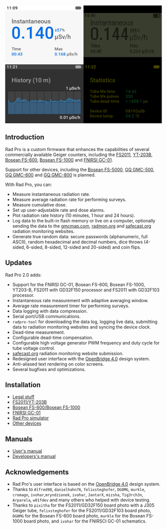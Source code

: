 ![Title](docs/img/radpro-title.png)

<!-- [![Rad Pro Demonstration](docs/img/radpro-video.jpg)](https://www.youtube.com/watch?v=7dpVG1jSLn8) -->

## Introduction

Rad Pro is a custom firmware that enhances the capabilities of several commercially available Geiger counters, including the [FS2011](https://www.amazon.com/s?k=fs2011), [YT-203B](https://www.amazon.com/s?k=yt-203b), [Bosean FS-600](https://www.bosean.net/products/nuclear_radiation_detector.html), [Bosean FS-1000](https://www.bosean.net/products/FS-1000_nuclear_radiation_detector.html) and [FNIRSI GC-01](https://www.fnirsi.com.cn/product/704376090398953472).

Support for other devices, including the [Bosean FS-5000](https://www.bosean.net/FS-5000-Nuclear-Radiation-Detector.html), [GQ GMC-500](https://www.gqelectronicsllc.com/comersus/store/comersus_viewItem.asp?idProduct=5629), [GQ GMC-600](https://www.gqelectronicsllc.com/comersus/store/comersus_viewItem.asp?idProduct=5637) and [GQ GMC-800](https://www.gqelectronicsllc.com/comersus/store/comersus_viewItem.asp?idProduct=5859) is planned.

With Rad Pro, you can:

* Measure instantaneous radiation rate.
* Measure average radiation rate for performing surveys.
* Measure cumulative dose.
* Set up user-adjustable rate and dose alarms.
* Plot radiation rate history (10 minutes, 1 hour and 24 hours).
* Log data to the built-in flash memory or live on a computer, optionally sending the data to the [gmcmap.com](https://gmcmap.com), [radmon.org](https://radmon.org) and [safecast.org](https://map.safecast.org) radiation monitoring websites.
* Generate true random data: secure passwords (alphanumeric, full ASCII), random hexadecimal and decimal numbers, dice throws (4-sided, 6-sided, 8-sided, 12-sided and 20-sided) and coin flips.

## Updates

Rad Pro 2.0 adds:

* Support for the FNIRSI GC-01, Bosean FS-600, Bosean FS-1000, YT203-B, FS2011 with GD32F150 processor and FS2011 with GD32F103 processor.
* Instantaneous rate measurement with adaptive averaging window.
* Average rate measurement timer for performing surveys.
* Data logging with data compression.
* Serial port/USB communications.
* `radpro-tool` for downloading the data log, logging live data, submitting data to radiation monitoring websites and syncing the device clock.
* Dead-time measurement.
* Configurable dead-time compensation.
* Configurable high voltage generator PWM frequency and duty cycle for tube voltage control.
* [safecast.org](https://map.safecast.org) radiation monitoring website submission.
* Redesigned user interface with the [OpenBridge 4.0](https://www.openbridge.no/) design system.
* Anti-aliased text rendering on color screens.
* Several bugfixes and optimizations.

## Installation

* [Legal stuff](docs/legal.md)
* [FS2011/YT-203B](docs/devices/FS2011/install.md)
* [Bosean FS-600/Bosean FS-1000](docs/devices/Bosean%20FS-600,%20FS-1000/install.md)
* [FNIRSI GC-01](docs/devices/FNIRSI%20GC-01/install.md)
* [Rad Pro simulator](docs/install-simulator.md)
* [Other devices](docs/install-other.md)

## Manuals

* [User's manual](docs/manual.md)
* [Developers's manual](docs/developers.md)

## Acknowledgements

* Rad Pro's user interface is based on the [OpenBridge 4.0](https://www.openbridge.no/) design system.
* Thanks to `Alfred90`, `danielhahn76`, `felixsteghofer`, `DG0MG`, `murkle`, `cromagn`, `ivohar`,`mryndzionek`, `ivohar`, `JantarX`,  `mizsha`, `Tig3rch3n`, `Arparela`, `w01fdev` and many others who helped with device testing.
* Thanks to `pixitha` for the FS2011/GD32F150 board photo with a J305 Geiger tube, `felixsteghofer` for the FS2011/GD32F103 board photo, `DG0MG` for the Bosean FS-600 board photo, `murkle` for the Bosean FS-1000 board photo, and `ivohar` for the FNIRSCI GC-01 schematics.
